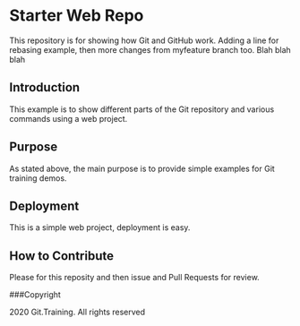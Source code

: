 # Starter Web Repo

This repository is for showing how Git and GitHub work.  Adding a line for rebasing example, then more changes from myfeature branch too. Blah blah blah

## Introduction

This example is to show different parts of the Git repository and various commands using a web project.

## Purpose

As stated above, the main purpose is to provide simple examples for Git training demos.

## Deployment

This is a simple web project, deployment is easy.

## How to Contribute

Please for this reposity and then issue and Pull Requests for review.

###Copyright

2020 Git.Training.  All rights reserved